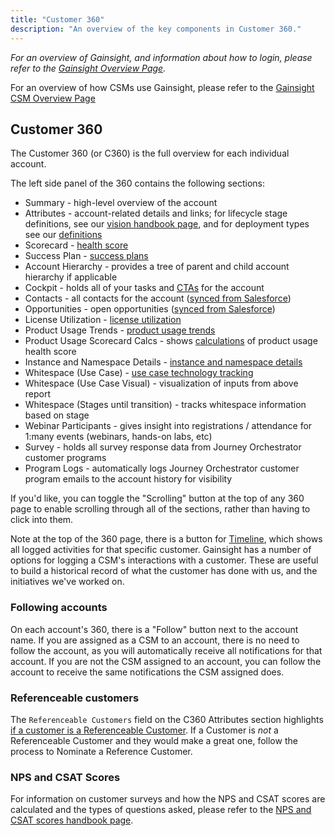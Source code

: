 ```yaml
---
title: "Customer 360"
description: "An overview of the key components in Customer 360."
---
```


*For an overview of Gainsight, and information about how to login, please refer to the [Gainsight Overview Page](/handbook/sales/gainsight/).*

For an overview of how CSMs use Gainsight, please refer to the [Gainsight CSM Overview Page](/handbook/customer-success/csm/gainsight)

## Customer 360

The Customer 360 (or C360) is the full overview for each individual account.

The left side panel of the 360 contains the following sections:

- Summary - high-level overview of the account
- Attributes - account-related details and links; for lifecycle stage definitions, see our [vision handbook page](/handbook/customer-success/customer-success-vision/#lifecycle-stages), and for deployment types see our [definitions](/handbook/customer-success/csm/gainsight/deployment-types/)
- Scorecard - [health score](/handbook/customer-success/csm/health-score-triage/)
- Success Plan - [success plans](/handbook/customer-success/csm/success-plans/)
- Account Hierarchy - provides a tree of parent and child account hierarchy if applicable
- Cockpit - holds all of your tasks and [CTAs](/handbook/customer-success/csm/gainsight/ctas/) for the account
- Contacts - all contacts for the account ([synced from Salesforce](/handbook/customer-success/csm/gainsight/#salesforce-and-zendesk-syncing))
- Opportunities - open opportunities ([synced from Salesforce](/handbook/customer-success/csm/gainsight/#salesforce-and-zendesk-syncing))
- License Utilization - [license utilization](/handbook/customer-success/product-usage-data/use-case-adoption/)
- Product Usage Trends - [product usage trends](/handbook/customer-success/product-usage-data/using-product-usage-data-in-gainsight/#gainsight-reports-and-dashboards)
- Product Usage Scorecard Calcs - shows [calculations](/handbook/customer-success/product-usage-data/use-case-adoption/) of product usage health score
- Instance and Namespace Details - [instance and namespace details](/handbook/customer-success/product-usage-data/using-product-usage-data-in-gainsight/#gainsight-reports-and-dashboards)
- Whitespace (Use Case) - [use case technology tracking](/handbook/sales/understand-customer-gitlab-use/#use-case-technology-tracking)
- Whitespace (Use Case Visual) - visualization of inputs from above report
- Whitespace (Stages until transition) - tracks whitespace information based on stage
- Webinar Participants - gives insight into registrations / attendance for 1:many events (webinars, hands-on labs, etc)
- Survey - holds all survey response data from Journey Orchestrator customer programs
- Program Logs - automatically logs Journey Orchestrator customer program emails to the account history for visibility

If you'd like, you can toggle the "Scrolling" button at the top of any 360 page to enable scrolling through all of the sections, rather than having to click into them.

Note at the top of the 360 page, there is a button for [Timeline](/handbook/customer-success/csm/gainsight/timeline/), which shows all logged activities for that specific customer. Gainsight has a number of options for logging a CSM's interactions with a customer. These are useful to build a historical record of what the customer has done with us, and the initiatives we've worked on.

### Following accounts

On each account's 360, there is a "Follow" button next to the account name. If you are assigned as a CSM to an account, there is no need to follow the account, as you will automatically receive all notifications for that account. If you are not the CSM assigned to an account, you can follow the account to receive the same notifications the CSM assigned does.

### Referenceable customers

The `Referenceable Customers` field on the C360 Attributes section highlights [if a customer is a Referenceable Customer](/handbook/marketing/brand-and-product-marketing/product-and-solution-marketing/customer-advocacy/). If a Customer is *not* a Referenceable Customer and they would make a great one, follow the process to Nominate a Reference Customer.

### NPS and CSAT Scores

For information on customer surveys and how the NPS and CSAT scores are calculated and the types of questions asked, please refer to the [NPS and CSAT scores handbook page](/handbook/customer-success/csm/gainsight/c360-overview/nps-csat-scores).
